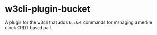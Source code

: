 # w3cli-plugin-bucket

A plugin for the w3cli that adds `bucket` commands for managing a merkle clock CRDT based pail.

